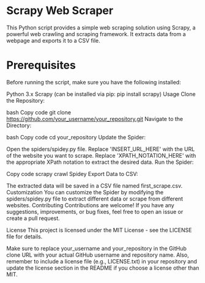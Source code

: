 # Scrapy Web Scraper
This Python script provides a simple web scraping solution using Scrapy, a powerful web crawling and scraping framework. It extracts data from a webpage and exports it to a CSV file.

# Prerequisites
Before running the script, make sure you have the following installed:

Python 3.x
Scrapy (can be installed via pip: pip install scrapy)
Usage
Clone the Repository:

bash
Copy code
git clone https://github.com/your_username/your_repository.git
Navigate to the Directory:

bash
Copy code
cd your_repository
Update the Spider:

Open the spiders/spidey.py file.
Replace 'INSERT_URL_HERE' with the URL of the website you want to scrape.
Replace 'XPATH_NOTATION_HERE' with the appropriate XPath notation to extract the desired data.
Run the Spider:

Copy code
scrapy crawl Spidey
Export Data to CSV:

The extracted data will be saved in a CSV file named first_scrape.csv.
Customization
You can customize the Spider by modifying the spiders/spidey.py file to extract different data or scrape from different websites.
Contributing
Contributions are welcome! If you have any suggestions, improvements, or bug fixes, feel free to open an issue or create a pull request.

License
This project is licensed under the MIT License - see the LICENSE file for details.

Make sure to replace your_username and your_repository in the GitHub clone URL with your actual GitHub username and repository name. Also, remember to include a license file (e.g., LICENSE.txt) in your repository and update the license section in the README if you choose a license other than MIT.

